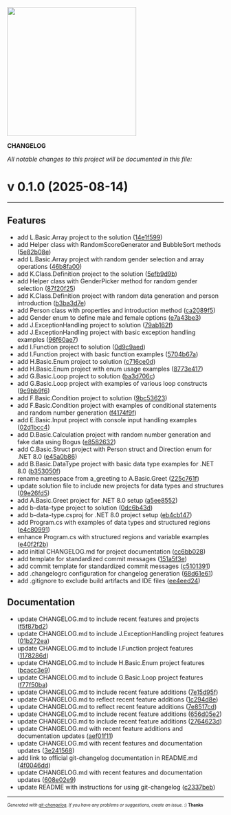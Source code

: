 <img width="300px" src="https://github.com/rafinskipg/git-changelog/raw/master/images/git-changelog-logo.png" />

__CHANGELOG__

_All notable changes to this project will be documented in this file:_

# v 0.1.0  (2025-08-14)



---

## Features

- add L.Basic.Array project to the solution
  ([14e1f599](https://github.com/DaoChaShao/csharp-basic/commit/14e1f5999870761f77d42477e97fe0884d3e34a6))
- add Helper class with RandomScoreGenerator and BubbleSort methods
  ([5e82b08e](https://github.com/DaoChaShao/csharp-basic/commit/5e82b08e1bbb6eb7488643568cf716a0b066f58d))
- add L.Basic.Array project with random gender selection and array operations
  ([46b8fa00](https://github.com/DaoChaShao/csharp-basic/commit/46b8fa00251ad41165de6aa1f7d725d3bdf07e99))
- add K.Class.Definition project to the solution
  ([5efb9d9b](https://github.com/DaoChaShao/csharp-basic/commit/5efb9d9bcb45807846b2d5ce9e7776ee5576c9d2))
- add Helper class with GenderPicker method for random gender selection
  ([87f20f25](https://github.com/DaoChaShao/csharp-basic/commit/87f20f250e44f76db77f77952481b47f0c84b491))
- add K.Class.Definition project with random data generation and person introduction
  ([b3ba3d7e](https://github.com/DaoChaShao/csharp-basic/commit/b3ba3d7e8356ce466890006eeafee275c8c194e1))
- add Person class with properties and introduction method
  ([ca2089f5](https://github.com/DaoChaShao/csharp-basic/commit/ca2089f5f8a3d0051d3c57d5ad9e30749148163f))
- add Gender enum to define male and female options
  ([e7a43be3](https://github.com/DaoChaShao/csharp-basic/commit/e7a43be3e77ff7fcb6a6c4f4d42601331eb3a311))
- add J.ExceptionHandling project to solution
  ([79ab162f](https://github.com/DaoChaShao/csharp-basic/commit/79ab162f372d25469fc34caaf8272453b2f6848c))
- add J.ExceptionHandling project with basic exception handling examples
  ([96f60ae7](https://github.com/DaoChaShao/csharp-basic/commit/96f60ae7b1d4485a4504a9e9d06f50091b2e47aa))
- add I.Function project to solution
  ([0d9c9aed](https://github.com/DaoChaShao/csharp-basic/commit/0d9c9aedbed7ef20874272d931bd80bf0d6f0397))
- add I.Function project with basic function examples
  ([5704b67a](https://github.com/DaoChaShao/csharp-basic/commit/5704b67a8c2bb0a7bfe245dea84f0f6dbed04be0))
- add H.Basic.Enum project to solution
  ([c716ce0d](https://github.com/DaoChaShao/csharp-basic/commit/c716ce0d2001fcf77d749be76d06419725484c13))
- add H.Basic.Enum project with enum usage examples
  ([8773e417](https://github.com/DaoChaShao/csharp-basic/commit/8773e417e5e7f099cc30625823009eda65f948c4))
- add G.Basic.Loop project to solution
  ([ba3d706c](https://github.com/DaoChaShao/csharp-basic/commit/ba3d706c0591f643becf0587af8136ba15f5eb70))
- add G.Basic.Loop project with examples of various loop constructs
  ([9c9bb9f6](https://github.com/DaoChaShao/csharp-basic/commit/9c9bb9f65b4ba6214f525e504432567308598116))
- add F.Basic.Condition project to solution
  ([9bc53623](https://github.com/DaoChaShao/csharp-basic/commit/9bc53623fd3be63b0c3295a2e4d1f2f521c7fca7))
- add F.Basic.Condition project with examples of conditional statements and random number generation
  ([f4174f9f](https://github.com/DaoChaShao/csharp-basic/commit/f4174f9fc122015c541f17f788437fd8e21aeea1))
- add E.Basic.Input project with console input handling examples
  ([02d1bcc4](https://github.com/DaoChaShao/csharp-basic/commit/02d1bcc4a941a4f0f03c618210b3b0d47f5a8a9d))
- add D.Basic.Calculation project with random number generation and fake data using Bogus
  ([e8582632](https://github.com/DaoChaShao/csharp-basic/commit/e858263232effd96020e01d4f24bc44e8cd8aee0))
- add C.Basic.Struct project with Person struct and Direction enum for .NET 8.0
  ([e45a0b86](https://github.com/DaoChaShao/csharp-basic/commit/e45a0b867453532b4fbe876f45dca5b70915db83))
- add B.Basic.DataType project with basic data type examples for .NET 8.0
  ([b353050f](https://github.com/DaoChaShao/csharp-basic/commit/b353050ff3a947597dbf89b618baa262a487cf20))
- rename namespace from a_greeting to A.Basic.Greet
  ([225c761f](https://github.com/DaoChaShao/csharp-basic/commit/225c761fadedf75fa5df5335a85a694a73a5ebd4))
- update solution file to include new projects for data types and structures
  ([09e26fd5](https://github.com/DaoChaShao/csharp-basic/commit/09e26fd5a2eabf2af1e57be3605021af2c7c17f1))
- add A.Basic.Greet project for .NET 8.0 setup
  ([a5ee8552](https://github.com/DaoChaShao/csharp-basic/commit/a5ee85524e0b94e9595e7f5be924c41cd4e5017d))
- add b-data-type project to solution
  ([0dc6b43d](https://github.com/DaoChaShao/csharp-basic/commit/0dc6b43dfcd76695c4162f9dff908e9b40758e21))
- add b-data-type.csproj for .NET 8.0 project setup
  ([eb4cb147](https://github.com/DaoChaShao/csharp-basic/commit/eb4cb147692a301890b1cfa2db0cd30bce783554))
- add Program.cs with examples of data types and structured regions
  ([e4c80991](https://github.com/DaoChaShao/csharp-basic/commit/e4c80991f9dbed0fca1f54e7bd9663460b6fb3d7))
- enhance Program.cs with structured regions and variable examples
  ([e40f2f2b](https://github.com/DaoChaShao/csharp-basic/commit/e40f2f2b0bb8d085ff5855cf1dd79270c5f730bb))
- add initial CHANGELOG.md for project documentation
  ([cc6bb028](https://github.com/DaoChaShao/csharp-basic/commit/cc6bb028574539e21c0f5d1c45254cff6cb820fc))
- add template for standardized commit messages
  ([151a5f3e](https://github.com/DaoChaShao/csharp-basic/commit/151a5f3e0195dc8b1b32f6ec7de384d3eedbdba6))
- add commit template for standardized commit messages
  ([c5101391](https://github.com/DaoChaShao/csharp-basic/commit/c510139171a3bc89f36dcb4bd2fa3a3d97e14a6d))
- add .changelogrc configuration for changelog generation
  ([68d61e61](https://github.com/DaoChaShao/csharp-basic/commit/68d61e619d657c51eb28737f28cf7bd659a5dae7))
- add .gitignore to exclude build artifacts and IDE files
  ([ee4eed24](https://github.com/DaoChaShao/csharp-basic/commit/ee4eed249b87791213b608d3d0888bf6b471d9df))


## Documentation

- update CHANGELOG.md to include recent features and projects
  ([f5f87bd2](https://github.com/DaoChaShao/csharp-basic/commit/f5f87bd23aebb645f4a1fd4f7ff1e0afac2c44fb))
- update CHANGELOG.md to include J.ExceptionHandling project features
  ([01b272ea](https://github.com/DaoChaShao/csharp-basic/commit/01b272eaea29939e4de3d825568c7b342427b017))
- update CHANGELOG.md to include I.Function project features
  ([1178286d](https://github.com/DaoChaShao/csharp-basic/commit/1178286d97069e44a52f5c963918530afeadf5ba))
- update CHANGELOG.md to include H.Basic.Enum project features
  ([bcacc3e9](https://github.com/DaoChaShao/csharp-basic/commit/bcacc3e99ffc325a596e05fe267fd9bcac79be6f))
- update CHANGELOG.md to include G.Basic.Loop project features
  ([f77f50ba](https://github.com/DaoChaShao/csharp-basic/commit/f77f50ba126017f10ba04f5616ec018bb6e968fd))
- update CHANGELOG.md to include recent feature additions
  ([7e15d95f](https://github.com/DaoChaShao/csharp-basic/commit/7e15d95f8c77b18c39f7bdd9be34f5a3574b98d5))
- update CHANGELOG.md to reflect recent feature additions
  ([1c294d8e](https://github.com/DaoChaShao/csharp-basic/commit/1c294d8ed92bb382fb1e9ea6b43214292ec50929))
- update CHANGELOG.md to reflect recent feature additions
  ([7e8517cd](https://github.com/DaoChaShao/csharp-basic/commit/7e8517cdb248a6b6ca343c80e750fe301d5f4ba9))
- update CHANGELOG.md to include recent feature additions
  ([656d05e2](https://github.com/DaoChaShao/csharp-basic/commit/656d05e2e82948125fdb5f54c0d87c58c76a0dc5))
- update CHANGELOG.md to include recent feature additions
  ([2764623d](https://github.com/DaoChaShao/csharp-basic/commit/2764623d30613564e8661d00b2d7556a23a414ba))
- update CHANGELOG.md with recent feature additions and documentation updates
  ([aef01f11](https://github.com/DaoChaShao/csharp-basic/commit/aef01f11315aee9a9875050ed9d93c635b461372))
- update CHANGELOG.md with recent features and documentation updates
  ([3e241568](https://github.com/DaoChaShao/csharp-basic/commit/3e241568553ca6e0c22b78b730bbfbfc087f4600))
- add link to official git-changelog documentation in README.md
  ([4f0046dd](https://github.com/DaoChaShao/csharp-basic/commit/4f0046dd2acff91d8c69d9272e610b858977cfe8))
- update CHANGELOG.md with recent features and documentation updates
  ([608e02e9](https://github.com/DaoChaShao/csharp-basic/commit/608e02e970d1135aed81482e5ea793cc4b4279ee))
- update README with instructions for using git-changelog
  ([c2337beb](https://github.com/DaoChaShao/csharp-basic/commit/c2337bebe4ef450afdddaf68219213d96f95a2bf))



---
<sub><sup>*Generated with [git-changelog](https://github.com/rafinskipg/git-changelog). If you have any problems or suggestions, create an issue.* :) **Thanks** </sub></sup>